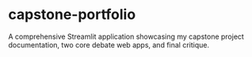 # capstone-portfolio
A comprehensive Streamlit application showcasing my capstone project documentation, two core debate web apps, and final critique.
